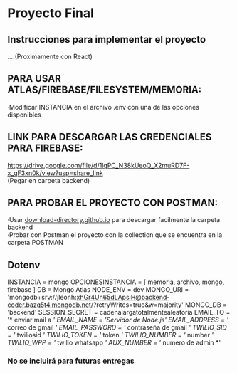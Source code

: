# Proyecto Final


## Instrucciones para implementar el proyecto
....(Proximamente con React)


## PARA USAR ATLAS/FIREBASE/FILESYSTEM/MEMORIA:
·Modificar INSTANCIA en el archivo .env con una de las opciones disponibles


## LINK PARA DESCARGAR LAS CREDENCIALES PARA FIREBASE:
https://drive.google.com/file/d/1lqPC_N38kUeoQ_X2muRD7F-x_qF3xn0k/view?usp=share_link
<br>
(Pegar en carpeta backend)


## PARA PROBAR EL PROYECTO CON POSTMAN:
·Usar <a href="https://download-directory.github.io/" target="_blank">download-directory.github.io</a> para descargar facilmente la carpeta backend <br>
·Probar con Postman el proyecto con la collection que se encuentra en la carpeta POSTMAN


## Dotenv

INSTANCIA = mongo
OPCIONESINSTANCIA = [ memoria, archivo, mongo, firebase ]
DB = Mongo Atlas
NODE_ENV = dev
MONGO_URI = 'mongodb+srv://jleonh:xhGr4Un65dLApsiH@backend-coder.bazq5t4.mongodb.net/?retryWrites=true&w=majority'
MONGO_DB = 'backend'
SESSION_SECRET = cadenalargatotalmentealeatoria
EMAIL_TO = '* enviar mail a *'
EMAIL_NAME = 'Servidor de Node.js'
EMAIL_ADDRESS = '* correo de gmail *'
EMAIL_PASSWORD = '* contraseña de gmail *'
TWILIO_SID = '* twiliosid *'
TWILIO_TOKEN = '* token *'
TWILIO_NUMBER = '* number *'
TWILIO_WPP = '* twilio whatsapp *'
AUX_NUMBER = '* numero de admin *'

### No se incluirá para futuras entregas